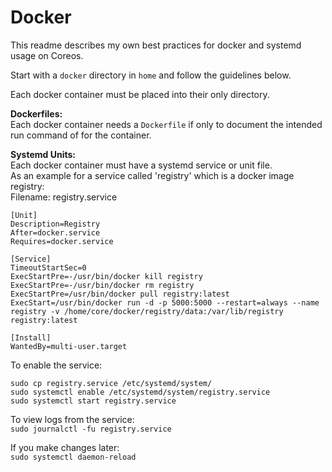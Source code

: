 Docker
======

This readme describes my own best practices for docker and systemd usage on Coreos.  

Start with a `docker` directory in `home` and follow the guidelines below.  

Each docker container must be placed into their only directory.  

**Dockerfiles:**  
Each docker container needs a `Dockerfile` if only to document the intended run command of for the container.  

**Systemd Units:**  
Each docker container must have a systemd service or unit file.  
As an example for a service called 'registry' which is a docker image registry:  
Filename: registry.service  
```
[Unit]
Description=Registry
After=docker.service
Requires=docker.service

[Service]
TimeoutStartSec=0
ExecStartPre=-/usr/bin/docker kill registry
ExecStartPre=-/usr/bin/docker rm registry
ExecStartPre=/usr/bin/docker pull registry:latest
ExecStart=/usr/bin/docker run -d -p 5000:5000 --restart=always --name registry -v /home/core/docker/registry/data:/var/lib/registry registry:latest

[Install]
WantedBy=multi-user.target
```

To enable the service:  
```
sudo cp registry.service /etc/systemd/system/
sudo systemctl enable /etc/systemd/system/registry.service
sudo systemctl start registry.service
```

To view logs from the service:  
`sudo journalctl -fu registry.service`

If you make changes later:  
`sudo systemctl daemon-reload`
